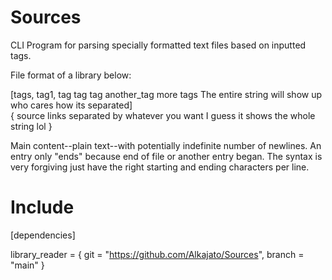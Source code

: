 # Sources
CLI Program for parsing specially formatted text files based on inputted tags.

File format of a library below:

[tags, tag1, tag tag tag another_tag more tags The entire string will show up who cares how its separated]                         
{ source links separated by whatever you want I guess it shows the whole string lol }

Main content--plain text--with potentially indefinite number of newlines.
An entry only "ends" because end of file or another entry began.
The syntax is very forgiving just have the right starting and ending characters per line.

# Include 
[dependencies]

library_reader = { git = "https://github.com/Alkajato/Sources", branch = "main" }
